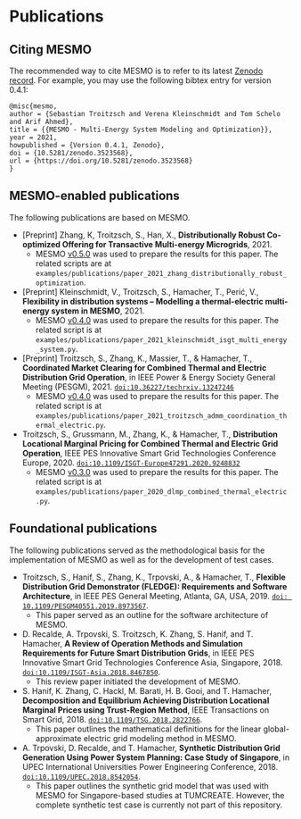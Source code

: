 # Publications

## Citing MESMO

The recommended way to cite MESMO is to refer to its latest [Zenodo record](https://doi.org/10.5281/zenodo.3523568). For example, you may use the following bibtex entry for version 0.4.1:

```
@misc{mesmo,
author = {Sebastian Troitzsch and Verena Kleinschmidt and Tom Schelo and Arif Ahmed},
title = {{MESMO - Multi-Energy System Modeling and Optimization}},
year = 2021,
howpublished = {Version 0.4.1, Zenodo},
doi = {10.5281/zenodo.3523568},
url = {https://doi.org/10.5281/zenodo.3523568}
}
```

## MESMO-enabled publications

The following publications are based on MESMO.

- [Preprint] Zhang, K, Troitzsch, S., Han, X., **Distributionally Robust Co-optimized Offering for Transactive Multi-energy Microgrids**, 2021.
    - MESMO [v0.5.0](https://github.com/mesmo-dev/mesmo/releases/tag/v0.5.0) was used to prepare the results for this paper. The related scripts are at `examples/publications/paper_2021_zhang_distributionally_robust_optimization`.
- [Preprint] Kleinschmidt, V., Troitzsch, S., Hamacher, T., Perić, V., **Flexibility in distribution systems – Modelling a thermal-electric multi-energy system in MESMO**, 2021.
    - MESMO [v0.4.0](https://github.com/mesmo-dev/mesmo/releases/tag/v0.4.0) was used to prepare the results for this paper. The related script is at `examples/publications/paper_2021_kleinschmidt_isgt_multi_energy_system.py`.
- [Preprint] Troitzsch, S., Zhang, K., Massier, T., & Hamacher, T., **Coordinated Market Clearing for Combined Thermal and Electric Distribution Grid Operation**, in IEEE Power & Energy Society General Meeting (PESGM), 2021. [`doi:10.36227/techrxiv.13247246`](https://doi.org/10.36227/techrxiv.13247246)
    - MESMO [v0.4.0](https://github.com/mesmo-dev/mesmo/releases/tag/v0.4.0) was used to prepare the results for this paper. The related script is at `examples/publications/paper_2021_troitzsch_admm_coordination_thermal_electric.py`.
- Troitzsch, S., Grussmann, M., Zhang, K., & Hamacher, T., **Distribution Locational Marginal Pricing for Combined Thermal and Electric Grid Operation**, IEEE PES Innovative Smart Grid Technologies Conference Europe, 2020. [`doi:10.1109/ISGT-Europe47291.2020.9248832`](https://doi.org/10.1109/ISGT-Europe47291.2020.9248832)
    - MESMO [v0.3.0](https://github.com/mesmo-dev/mesmo/releases/tag/v0.3.0) was used to prepare the results for this paper. The related script is at `examples/publications/paper_2020_dlmp_combined_thermal_electric.py`.

## Foundational publications

The following publications served as the methodological basis for the implementation of MESMO as well as for the development of test cases.

- Troitzsch, S., Hanif, S., Zhang, K., Trpovski, A., & Hamacher, T., **Flexible Distribution Grid Demonstrator (FLEDGE): Requirements and Software Architecture**, in IEEE PES General Meeting, Atlanta, GA, USA, 2019. [`doi: 10.1109/PESGM40551.2019.8973567`](https://doi.org/10.1109/PESGM40551.2019.8973567).
    - This paper served as an outline for the software architecture of MESMO.
- D. Recalde, A. Trpovski, S. Troitzsch, K. Zhang, S. Hanif, and T. Hamacher, **A Review of Operation Methods and Simulation Requirements for Future Smart Distribution Grids**, in IEEE PES Innovative Smart Grid Technologies Conference Asia, Singapore, 2018. [`doi:10.1109/ISGT-Asia.2018.8467850`](https://doi.org/10.1109/ISGT-Asia.2018.8467850).
    - This review paper initiated the development of MESMO.
- S. Hanif, K. Zhang, C. Hackl, M. Barati, H. B. Gooi, and T. Hamacher, **Decomposition and Equilibrium Achieving Distribution Locational Marginal Prices using Trust-Region Method**, IEEE Transactions on Smart Grid, 2018. [`doi:10.1109/TSG.2018.2822766`](https://doi.org/10.1109/TSG.2018.2822766).
    - This paper outlines the mathematical definitions for the linear global-approximate electric grid modeling method in MESMO.
- A. Trpovski, D. Recalde, and T. Hamacher, **Synthetic Distribution Grid Generation Using Power System Planning: Case Study of Singapore**, in UPEC International Universities Power Engineering Conference, 2018. [`doi:10.1109/UPEC.2018.8542054`](https://doi.org/10.1109/UPEC.2018.8542054).
    - This paper outlines the synthetic grid model that was used with MESMO for Singapore-based studies at TUMCREATE. However, the complete synthetic test case is currently not part of this repository.
